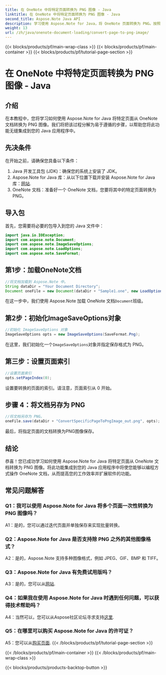 ```yaml
---
title: 在 OneNote 中将特定页面转换为 PNG 图像 - Java
linktitle: 在 OneNote 中将特定页面转换为 PNG 图像 - Java
second_title: Aspose.Note Java API
description: 学习使用 Aspose.Note for Java，将 OneNote 页面转换为 PNG。按照简单的步骤操作，加载文档并设置选项。使用此功能增强 Java 应用程序。
weight: 13
url: /zh/java/onenote-document-loading/convert-page-to-png-image/
---
```


{{< blocks/products/pf/main-wrap-class >}}
{{< blocks/products/pf/main-container >}}
{{< blocks/products/pf/tutorial-page-section >}}

# 在 OneNote 中将特定页面转换为 PNG 图像 - Java

## 介绍

在本教程中，您将学习如何使用 Aspose.Note for Java 将特定页面从 OneNote 文档转换为 PNG 图像。我们将把该过程分解为易于遵循的步骤，以帮助您将此功能无缝集成到您的 Java 应用程序中。

## 先决条件

在开始之前，请确保您具备以下条件：

1. Java 开发工具包 (JDK)：确保您的系统上安装了 JDK。
2.  Aspose.Note for Java 库：从以下位置下载并安装 Aspose.Note for Java 库：[网站](https://releases.aspose.com/note/java/).
3. OneNote 文档：准备好一个 OneNote 文档，您要将其中的特定页面转换为 PNG。

## 导入包

首先，您需要将必要的包导入到您的 Java 文件中：

```java
import java.io.IOException;
import com.aspose.note.Document;
import com.aspose.note.ImageSaveOptions;
import com.aspose.note.LoadOptions;
import com.aspose.note.SaveFormat;
```

## 第1步：加载OneNote文档

```java
//将文档加载到 Aspose.Note 中。
String dataDir = "Your Document Directory";
Document oneFile = new Document(dataDir + "Sample1.one", new LoadOptions());
```

在这一步中，我们使用 Aspose.Note 加载 OneNote 文档`Document`班级。

## 第2步：初始化ImageSaveOptions对象

```java
//初始化 ImageSaveOptions 对象
ImageSaveOptions opts = new ImageSaveOptions(SaveFormat.Png);
```

在这里，我们初始化一个`ImageSaveOptions`对象并指定保存格式为 PNG。

## 第三步：设置页面索引

```java
//设置页面索引
opts.setPageIndex(0);
```

设置要转换的页面的索引。请注意，页面索引从 0 开始。

## 步骤 4：将文档另存为 PNG

```java
//将文档另存为 PNG。
oneFile.save(dataDir + "ConvertSpecificPageToPngImage_out.png", opts);
```

最后，将指定页面的文档转换为PNG图像保存。

## 结论

恭喜！您已成功学习如何使用 Aspose.Note for Java 将特定页面从 OneNote 文档转换为 PNG 图像。将此功能集成到您的 Java 应用程序中将使您能够以编程方式操作 OneNote 文档，从而提高您的工作效率并扩展软件的功能。

## 常见问题解答

### Q1：我可以使用 Aspose.Note for Java 将多个页面一次性转换为 PNG 图像吗？

A1：是的，您可以通过迭代页面并单独保存来实现批量转换。

### Q2：Aspose.Note for Java 是否支持除 PNG 之外的其他图像格式？

A2：是的，Aspose.Note 支持多种图像格式，例如 JPEG、GIF、BMP 和 TIFF。

### Q3：Aspose.Note for Java 有免费试用版吗？

 A3：是的，您可以从[网站](https://releases.aspose.com/).

### Q4：如果我在使用 Aspose.Note for Java 时遇到任何问题，可以获得技术帮助吗？

 A4：当然可以，您可以从Aspose社区论坛寻求支持[这里](https://forum.aspose.com/c/note/28).

### Q5：在哪里可以购买 Aspose.Note for Java 的许可证？

 A5：您可以从[购买页面](https://purchase.aspose.com/buy).
{{< /blocks/products/pf/tutorial-page-section >}}

{{< /blocks/products/pf/main-container >}}
{{< /blocks/products/pf/main-wrap-class >}}

{{< blocks/products/products-backtop-button >}}
